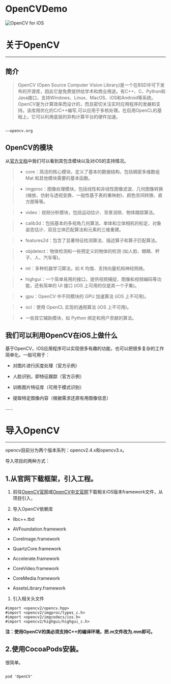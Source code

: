 # OpenCVDemo

![OpenCV for iOS](http://upload-images.jianshu.io/upload_images/2251123-b1539f93bb74b474.jpeg?imageMogr2/auto-orient/strip%7CimageView2/2/w/1240)

# 关于OpenCV

------

## 简介

> OpenCV (Open Source Computer Vision Library)是一个在BSD许可下发布的开源库，因此它是免费提供给学术和商业用途。有C++、C、Python和Java接口，支持Windows、Linux、MacOS、iOS和Android等系统。OpenCV是为计算效率而设计的，而且密切关注实时应用程序的发展和支持。该库用优化的C/C++编写,可以应用于多核处理。在启用OpenCL的基础上，它可以利用底层的异构计算平台的硬件加速。

                                                                                        ——opencv.org

## OpenCV的模块

从[官方文档]([http://docs.opencv.org/2.4/modules/core/doc/intro.html)中我们可以看到其包含模块以及对iOS的支持情况。

>* core：简洁的核心模块，定义了基本的数据结构，包括稠密多维数组 Mat 和其他模块需要的基本函数。

>* imgproc：图像处理模块，包括线性和非线性图像滤波、几何图像转换 (缩放、仿射与透视变换、一般性基于表的重映射)、颜色空间转换、直方图等等。

 >* video：视频分析模块，包括运动估计、背景消除、物体跟踪算法。

>* calib3d：包括基本的多视角几何算法、单体和立体相机的标定、对象姿态估计、双目立体匹配算法和元素的三维重建。

>* features2d：包含了显著特征检测算法、描述算子和算子匹配算法。

>* objdetect：物体检测和一些预定义的物体的检测 (如人脸、眼睛、杯子、人、汽车等)。

>* ml：多种机器学习算法，如 K 均值、支持向量机和神经网络。

>* highgui：一个简单易用的接口，提供视频捕捉、图像和视频编码等功能，还有简单的 UI 接口 (iOS 上可用的仅是其一个子集)。

>* gpu：OpenCV 中不同模块的 GPU 加速算法 (iOS 上不可用)。

>* ocl：使用 OpenCL 实现的通用算法 (iOS 上不可用)。

>* 一些其它辅助模块，如 Python 绑定和用户贡献的算法。





## 我们可以利用OpenCV在iOS上做什么

基于OpenCV，iOS应用程序可以实现很多有趣的功能，也可以把很多复杂的工作简单化。一般可用于：

  * 对图片进行灰度处理（官方示例）

  * 人脸识别，即特征跟踪（官方示例）

  * 训练图片特征库（可用于模式识别）

  * 提取特定图像内容（根据需求还原有用图像信息）

…… 



# 导入OpenCV

------

opencv目前分为两个版本系列：opencv2.4.x和opencv3.x。

导入项目的两种方式：

## 1.从官网下载框架，引入工程。

1. 前往[OpenCV官网](http://opencv.org)或[OpenCV中文官网](http://opencv.org.cn)下载相关iOS版本framework文件，从项目引入，

1. 导入OpenCV依赖库

  * libc++.tbd

  * AVFoundation.framework

  * CoreImage.framework

  * QuartzCore.framework

  * Accelerate.framework

  * CoreVideo.framework

  * CoreMedia.framework

  * AssetsLibrary.framework



1. 引入相关头文件

```
#import <opencv2/opencv.hpp>
#import <opencv2/imgproc/types_c.h>
#import <opencv2/imgcodecs/ios.h>
#import <opencv2/highgui/highgui_c.h>
```

**注：使用OpenCV的类必须支持C++的编译环境，把.m文件改为.mm即可。**

## 2.使用CocoaPods安装。

很简单。

```

pod 'OpenCV'

```
